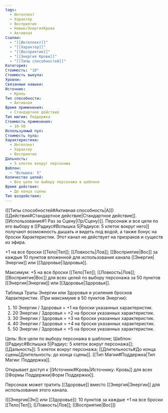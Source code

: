 ```yaml
---
tags:
  - Интеллект
  - Характер
  - Восприятие
  - Навык/ЭнергияКрови
  - Активная
Ссылки:
  - "[[Интеллект]]"
  - "[[Характер]]"
  - "[[Восприятие]]"
  - "[[Энергия Крови]]"
  - "[[Типы способностей]]"
Категория: 
Стоимость: "10"
Стоимость выкупа: 
Уровни: 
Связанные навыки: 
Источник:
  - Кровь
Тип способности:
  - Активная
Время применения:
  - Стандартное действие
Тип магии: Поддержка
Стоимость применения:
  - 10-50
Используемый пул: 
Стоимость пула: 
Характеристики:
  - Интеллект
  - Характер
  - Восприятие
Дальность:
  - 5 клеток вокруг персонажа
Шаблон:
  - "Вспышка: 5"
Количество целей:
  - Все цели по выбору персонажа в шаблоне
Время действия:
  - До конца сцены
Тип воздействия:
---
```

([[Типы способностей#Активная способность|А]]) [[Действия#Стандартное действие|Стандартное действие]]. [[Использование#1 Раз за Сцену|(1р/Сцену)]]. Персонаж и все цели по его выбору в [[Радиус#Вспышка 5|Радиусе: 5 клеток вокруг него]] получают возможность дышать и видеть под водой, а также бонус на броски Характеристик. Этот канал не действует на призраков и существ из эфира.


+1 на все броски [[Тело|Тел]]; [[Ловкость|Лов]]; [[Восприятие|Вос]] за каждые 10 пунктов вложенной для использования канала [[Энергия|Энергии]] или [[Здоровье|Здоровья]]. 
 
Максимум: +5 на все броски [[Тело|Тел]]; [[Ловкость|Лов]]; [[Восприятие|Вос]] для всех целей по выбору персонажа за 50 пунктов [[Энергия|Энергии]] или [[Здоровье|Здоровья]].

Таблица Траты Энергии или Здоровья и усиления бросков Характеристик.
(При максимуме в 50 пунктов Энергии):

1. 10 Энергии / Здоровья = +1 на броски указанных характеристик.
2. 20 Энергии / Здоровья = +2 на броски указанных характеристик.
3. 30 Энергии / Здоровья = +3 на броски указанных характеристик.
4. 40 Энергии / Здоровья = +4 на броски указанных характеристик.
5. 50 Энергии / Здоровья = +5 на броски указанных характеристик.

Цель: Все цели по выбору персонажа в шаблоне; Шаблон: [[Радиус#Вспышка 5|Радиус: 5 клеток вокруг персонажа]]; [[Дальность]]: 5 клеток вокруг персонажа; [[Длительность#До конца сцены|Длительность: до конца сцены]]. [[Тип Магии#Поддержка|Тип Магии: Поддержка]].

Открывает доступ к [[Источник#Кровь|Источнику: Кровь]] для всех [[Формы Поддержки|Форм Поддержки]]. 

Персонаж может тратить [[Здоровье]] вместо [[Энергия|Энергии]] для использования этого канала.

([[Энергия|Эн]] или [[Здоровье]]: 10 пунктов за каждые +1 на все броски [[Тело|Тел]]; [[Ловкость|Лов]]; [[Восприятие|Вос]])
